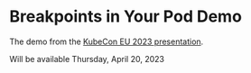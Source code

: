 # Breakpoints in Your Pod Demo

The demo from the [KubeCon EU 2023 presentation](https://sched.co/1HycC).

Will be available Thursday, April 20, 2023
